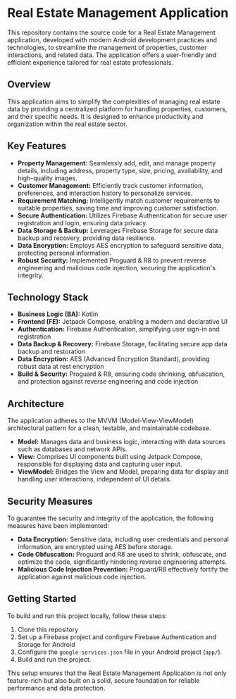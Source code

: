 # Real Estate Management Application

This repository contains the source code for a Real Estate Management application, developed with modern Android development practices and technologies, to streamline the management of properties, customer interactions, and related data. The application offers a user-friendly and efficient experience tailored for real estate professionals.

## Overview

This application aims to simplify the complexities of managing real estate data by providing a centralized platform for handling properties, customers, and their specific needs. It is designed to enhance productivity and organization within the real estate sector.

## Key Features

*   **Property Management:** Seamlessly add, edit, and manage property details, including address, property type, size, pricing, availability, and high-quality images.
*   **Customer Management:** Efficiently track customer information, preferences, and interaction history to personalize services.
*   **Requirement Matching:** Intelligently match customer requirements to suitable properties, saving time and improving customer satisfaction.
*   **Secure Authentication:** Utilizes Firebase Authentication for secure user registration and login, ensuring data privacy.
*   **Data Storage & Backup:** Leverages Firebase Storage for secure data backup and recovery, providing data resilience.
*   **Data Encryption:** Employs AES encryption to safeguard sensitive data, protecting personal information.
*   **Robust Security:** Implemented Proguard & R8 to prevent reverse engineering and malicious code injection, securing the application's integrity.

## Technology Stack

*   **Business Logic (BA):** Kotlin
*   **Frontend (FE):** Jetpack Compose, enabling a modern and declarative UI
*   **Authentication:** Firebase Authentication, simplifying user sign-in and registration
*   **Data Backup & Recovery:** Firebase Storage, facilitating secure app data backup and restoration
*   **Data Encryption:** AES (Advanced Encryption Standard), providing robust data at rest encryption
*   **Build & Security:** Proguard & R8, ensuring code shrinking, obfuscation, and protection against reverse engineering and code injection

## Architecture

The application adheres to the MVVM (Model-View-ViewModel) architectural pattern for a clean, testable, and maintainable codebase.

*   **Model:** Manages data and business logic, interacting with data sources such as databases and network APIs.
*   **View:** Comprises UI components built using Jetpack Compose, responsible for displaying data and capturing user input.
*   **ViewModel:** Bridges the View and Model, preparing data for display and handling user interactions, independent of UI details.

## Security Measures

To guarantee the security and integrity of the application, the following measures have been implemented:

*   **Data Encryption:** Sensitive data, including user credentials and personal information, are encrypted using AES before storage.
*   **Code Obfuscation:** Proguard and R8 are used to shrink, obfuscate, and optimize the code, significantly hindering reverse engineering attempts.
*   **Malicious Code Injection Prevention:** Proguard/R8 effectively fortify the application against malicious code injection.

## Getting Started

To build and run this project locally, follow these steps:

1.  Clone this repository
2.  Set up a Firebase project and configure Firebase Authentication and Storage for Android
3.  Configure the `google-services.json` file in your Android project (`app/`).
4.  Build and run the project.

This setup ensures that the Real Estate Management Application is not only feature-rich but also built on a solid, secure foundation for reliable performance and data protection.
